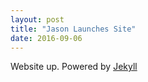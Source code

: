 ```yaml
---
layout: post
title: "Jason Launches Site"
date: 2016-09-06
---
```


Website up. Powered by [Jekyll](http://jekyllrb.com)